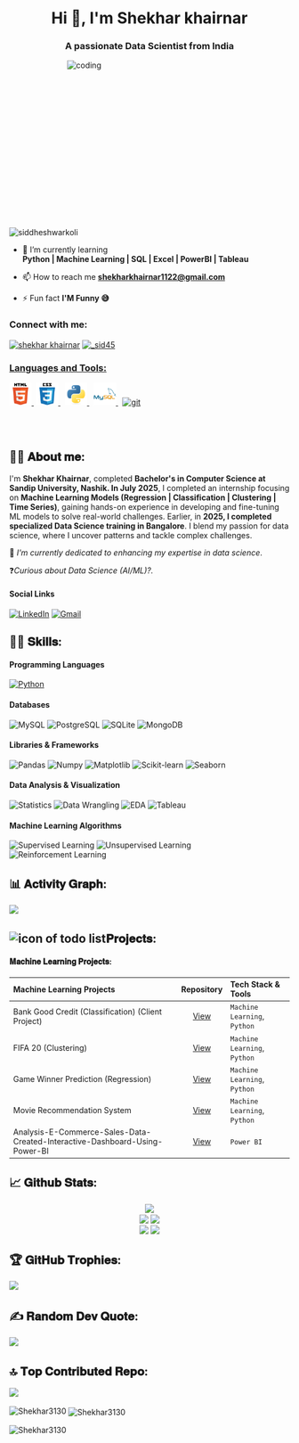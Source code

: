
<h1 align="center">Hi 👋, I'm Shekhar khairnar</h1>
<h3 align="center">A passionate Data Scientist from India</h3>
<img align="right" alt="coding" height="300" width="400" src="https://user-images.githubusercontent.com/74038190/219923823-bf1ce878-c6b8-4faa-be07-93e6b1006521.gif">
<p align="left"> <img src="https://komarev.com/ghpvc/?username=siddheshwarkoli&label=Profile%20views&color=0e75b6&style=flat" alt="siddheshwarkoli" /> </p>


- 🌱 I’m currently learning <br>**Python | Machine Learning | SQL | Excel | PowerBI | Tableau**

- 📫 How to reach me **shekharkhairnar1122@gmail.com**

- ⚡ Fun fact **I'M Funny 😅**

<h3 align="left">Connect with me:</h3>
<p align="left">
<a href="https://www.linkedin.com/in/shekhar-khairanar-8a4a31191" target="blank"><img align="center" src="https://raw.githubusercontent.com/rahuldkjain/github-profile-readme-generator/master/src/images/icons/Social/linked-in-alt.svg" alt="shekhar khairnar" height="30" width="40" /></a>
<a href="https://www.instagram.com/s.s.khairnar_18?igsh=aGk2eG5zeTdwcjEz" target="blank"><img align="center" src="https://raw.githubusercontent.com/rahuldkjain/github-profile-readme-generator/master/src/images/icons/Social/instagram.svg" alt="_sid45" height="30" width="40" />
</p>

<h3 align="left">Languages and Tools:</h3>
<p align="left"> 
<a href="https://www.w3.org/html/" target="_blank" rel="noreferrer"> <img src="https://raw.githubusercontent.com/devicons/devicon/master/icons/html5/html5-original-wordmark.svg" alt="html5" width="40" height="40"/>&nbsp;</a> <a href="https://www.w3schools.com/css/" target="_blank" rel="noreferrer"> <img src="https://raw.githubusercontent.com/devicons/devicon/master/icons/css3/css3-original-wordmark.svg" alt="css3" width="40" height="40"/> </a> &nbsp; <a href="https://www.python.org" target="_blank" rel="noreferrer"> <img src="https://raw.githubusercontent.com/devicons/devicon/master/icons/python/python-original.svg" alt="python" width="40" height="40"/> </a> &nbsp; <a href="https://www.mysql.com/" target="_blank" rel="noreferrer"> <img src="https://raw.githubusercontent.com/devicons/devicon/master/icons/mysql/mysql-original-wordmark.svg" alt="mysql" width="40" height="40"/> </a>  &nbsp; <a href="https://git-scm.com/" target="_blank" rel="noreferrer"> <img src="https://www.vectorlogo.zone/logos/git-scm/git-scm-icon.svg" alt="git" width="40" height="40"/> </a> </p>

<br></br>
## 🙋‍♂️  𝐀𝐛𝐨𝐮𝐭 𝐦𝐞: 

I'm **Shekhar Khairnar**, completed **Bachelor's in Computer Science at Sandip University, Nashik. In July 2025**, I completed an internship focusing on **Machine Learning Models (Regression | Classification | Clustering | Time Series)**, gaining hands-on experience in developing and fine-tuning ML models to solve real-world challenges. Earlier, in **2025, I completed specialized Data Science training in Bangalore**. I blend my passion for data science, where I uncover patterns and tackle complex challenges.


📝 *I'm currently dedicated to enhancing my expertise in data science*.

❓*Curious about Data Science (AI/ML)?.*

#### Social Links

[![LinkedIn](https://img.shields.io/badge/LinkedIn-00818e?style=for-the-badge&logo=linkedin&logoColor=white)](https://www.linkedin.com/in/shekhar-khairanar-8a4a31191)
[![Gmail](https://img.shields.io/badge/Gmail-f1c175?style=for-the-badge&logo=gmail&logoColor=white)](mailto:shekharkhairnar1122@gmail.com)

## 👩‍💻 𝐒𝐤𝐢𝐥𝐥𝐬:

#### Programming Languages 

[![Python](https://img.shields.io/badge/Python-00818e?style=for-the-badge&logo=Python&logoColor=white)](https://www.python.org/)


#### Databases 
![MySQL](https://img.shields.io/badge/MySQL-00818e?style=for-the-badge&logo=mysql&logoColor=white)
![PostgreSQL](https://img.shields.io/badge/PostgreSQL-f1c175?style=for-the-badge&logo=postgresql&logoColor=white)
![SQLite](https://img.shields.io/badge/SQLite-00818e?style=for-the-badge&logo=sqlite&logoColor=white)
![MongoDB](https://img.shields.io/badge/MongoDB-f1c175?style=for-the-badge&logo=MongoDB&logoColor=white)


#### Libraries & Frameworks
![Pandas](https://img.shields.io/badge/Pandas-00818e?style=for-the-badge&logo=Pandas&logoColor=white)
![Numpy](https://img.shields.io/badge/Numpy-f1c175?style=for-the-badge&logo=Numpy&logoColor=white)
![Matplotlib](https://img.shields.io/badge/Matplotlib-00818e?style=for-the-badge&logo=Matplotlib&logoColor=white)
![Scikit-learn](https://img.shields.io/badge/Scikitlearn-f1c175?style=for-the-badge&logo=Scikitlearn&logoColor=white)
![Seaborn](https://img.shields.io/badge/Seaborn-f1c175?style=for-the-badge&logo=Seaborn&logoColor=white)


#### Data Analysis & Visualization 
![Statistics](https://img.shields.io/badge/Statistics-00818e?style=for-the-badge&logo=visual%20studio%20code&logoColor=white)
![Data Wrangling](https://img.shields.io/badge/Data%20Wrangling-f1c175?style=for-the-badge&logo=Data%20Wrangling&logoColor=white)
![EDA](https://img.shields.io/badge/EDA-00818e?style=for-the-badge&logo=Colab&logoColor=white)
![Tableau](https://img.shields.io/badge/Tableau-f1c175?style=for-the-badge&logo=Tableau&logoColor=white)


#### Machine Learning Algorithms
![Supervised Learning](https://img.shields.io/badge/Supervised%20Learning-00818e?style=for-the-badge&logo=Supervised%20Learning&logoColor=white)
![Unsupervised Learning](https://img.shields.io/badge/Unsupervised%20Learning-f1c175?style=for-the-badge&logo=Unsupervised%20Learning&logoColor=white)
![Reinforcement Learning](https://img.shields.io/badge/Reinforcement%20Learning-00818e?style=for-the-badge&logo=Reinforcement%20Learning&logoColor=white)

## 📊 𝐀𝐜𝐭𝐢𝐯𝐢𝐭𝐲 𝐆𝐫𝐚𝐩𝐡:
<img src="https://github-readme-activity-graph.vercel.app/graph?username=Shekhar3130&bg_color=ffffff&color=000000&line=3d9bf1&point=87cefa&area=true&hide_border=true&hide_title=true" />


<!--- ------------------------------------------------------------------------------------------------------------------------------------------------------ -->
<!--- -- Projects Section ---------------------------------------------------------------------------------------------------------------------------------- -->
<!--- ------------------------------------------------------------------------------------------------------------------------------------------------------ -->

##   <img src="https://user-images.githubusercontent.com/74038190/221857969-f37e1717-1470-4fe4-abb5-88b334cf64ea.png" alt="icon of todo list" width="25" />𝐏𝐫𝐨𝐣𝐞𝐜𝐭𝐬: 

#### 𝐌𝐚𝐜𝐡𝐢𝐧𝐞 𝐋𝐞𝐚𝐫𝐧𝐢𝐧𝐠 𝐏𝐫𝐨𝐣𝐞𝐜𝐭𝐬:
| **Machine Learning Projects**                   | **Repository**   | **Tech Stack & Tools**                          |
|:-------------------------------|:----------------:|:-----------------------------------------------|
| Bank Good Credit (Classification) (Client Project)            | [View]()           | `Machine Learning`, `Python`                   |
| FIFA 20 (Clustering)             | [View](https://github.com/Shekhar3130/Fifa-20-Clustering)           | `Machine Learning`, `Python`                   |
| Game Winner Prediction (Regression)            | [View](https://github.com/Shekhar3130/Game-Winner-Prediction)           | `Machine Learning`, `Python`                   |
| Movie Recommendation System             | [View](https://github.com/Shekhar3130/Movie-Recommendation-System-Machine_Learning)           | `Machine Learning`, `Python`                   |
| Analysis-E-Commerce-Sales-Data-Created-Interactive-Dashboard-Using-Power-BI             | [View](https://github.com/Shekhar3130/Analysis-E-Commerce-Sales-Data-Created-Interactive-Dashboard-Using-Power-BI)           | `Power BI`                   |




## 📈  𝐆𝐢𝐭𝐡𝐮𝐛 𝐒𝐭𝐚𝐭𝐬:
<div align="center">
<img height="180em" src="https://github-profile-summary-cards.vercel.app/api/cards/profile-details?username=Shekhar3130&theme=transparent" /><br>
<img height="180em" src="https://github-profile-summary-cards.vercel.app/api/cards/repos-per-language?username=Shekhar3130&theme=transparent"  />
<img height="180em" src="https://github-profile-summary-cards.vercel.app/api/cards/most-commit-language?username=Shekhar3130&theme=transparent"  /><br>
<img height="180em" src="https://github-profile-summary-cards.vercel.app/api/cards/stats?username=Shekhar3130&theme=transparent"/>
<img height="180em" src="https://github-profile-summary-cards.vercel.app/api/cards/productive-time?username=Shekhar3130&theme=transparent" />
</div>


## 🏆 𝐆𝐢𝐭𝐇𝐮𝐛 𝐓𝐫𝐨𝐩𝐡𝐢𝐞𝐬:
![](https://github-profile-trophy.vercel.app/?username=Shekhar3130&transparent&no-frame=true&no-bg=false&margin-w=4)

## ✍️ 𝐑𝐚𝐧𝐝𝐨𝐦 𝐃𝐞𝐯 𝐐𝐮𝐨𝐭𝐞:
![](https://quotes-github-readme.vercel.app/api?type=horizontal&theme=transparent)

## 🔝 𝐓𝐨𝐩 𝐂𝐨𝐧𝐭𝐫𝐢𝐛𝐮𝐭𝐞𝐝 𝐑𝐞𝐩𝐨:
![](https://github-contributor-stats.vercel.app/api?username=Shekhar3130&limit=5&transparent_bright&combine_all_yearly_contributions=true&title_color=115588&icon_color=FF6B6B)



<p><img align="left" src="https://github-readme-stats.vercel.app/api/top-langs?username=Shekhar3130&show_icons=true&locale=en&layout=compact" alt="Shekhar3130" /></p>

<p>&nbsp;<img align="center" src="https://github-readme-stats.vercel.app/api?username=Shekhar3130&show_icons=true&locale=en" alt="Shekhar3130" /></p>

<p><img align="center" src="https://github-readme-streak-stats.herokuapp.com/?user=Shekhar3130&" alt="Shekhar3130" /></p>
